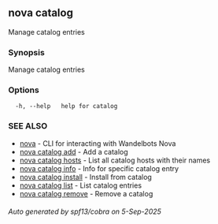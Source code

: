 ## nova catalog

Manage catalog entries

### Synopsis

Manage catalog entries

### Options

```
  -h, --help   help for catalog
```

### SEE ALSO

* [nova](nova.md)	 - CLI for interacting with Wandelbots Nova
* [nova catalog add](nova_catalog_add.md)	 - Add a catalog
* [nova catalog hosts](nova_catalog_hosts.md)	 - List all catalog hosts with their names
* [nova catalog info](nova_catalog_info.md)	 - Info for specific catalog entry
* [nova catalog install](nova_catalog_install.md)	 - Install from catalog
* [nova catalog list](nova_catalog_list.md)	 - List catalog entries
* [nova catalog remove](nova_catalog_remove.md)	 - Remove a catalog

###### Auto generated by spf13/cobra on 5-Sep-2025
